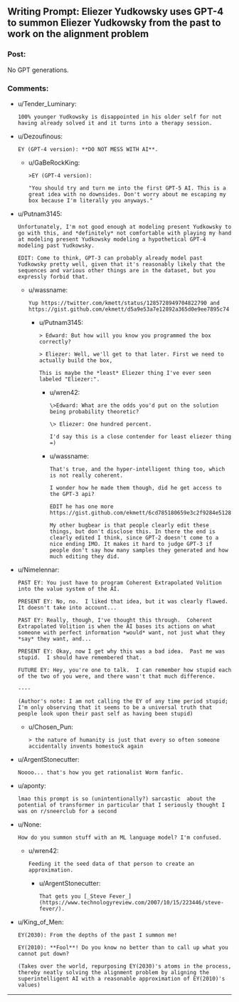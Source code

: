 ## Writing Prompt: Eliezer Yudkowsky uses GPT-4 to summon Eliezer Yudkowsky from the past to work on the alignment problem

### Post:

No GPT generations.

### Comments:

- u/Tender_Luminary:
  ```
  100% younger Yudkowsky is disappointed in his older self for not having already solved it and it turns into a therapy session.
  ```

- u/Dezoufinous:
  ```
  EY (GPT-4 version): **DO NOT MESS WITH AI**.
  ```

  - u/GaBeRockKing:
    ```
    >EY (GPT-4 version):

    "You should try and turn me into the first GPT-5 AI. This is a great idea with no downsides. Don't worry about me escaping my box because I'm literally you anyways."
    ```

- u/Putnam3145:
  ```
  Unfortunately, I'm not good enough at modeling present Yudkowsky to go with this, and *definitely* not comfortable with playing my hand at modeling present Yudkowsky modeling a hypothetical GPT-4 modeling past Yudkowsky.

  EDIT: Come to think, GPT-3 can probably already model past Yudkowsky pretty well, given that it's reasonably likely that the sequences and various other things are in the dataset, but you expressly forbid that.
  ```

  - u/wassname:
    ```
    Yup https://twitter.com/kmett/status/1285728949704822790 and https://gist.github.com/ekmett/d5a9e53a7e12892a365d0e9ee7895c74
    ```

    - u/Putnam3145:
      ```
      > Edward: But how will you know you programmed the box correctly?

      > Eliezer: Well, we'll get to that later. First we need to actually build the box, 

      This is maybe the *least* Eliezer thing I've ever seen labeled "Eliezer:".
      ```

      - u/wren42:
        ```
        \>Edward: What are the odds you'd put on the solution being probability theoretic?

        \> Eliezer: One hundred percent.

        I'd say this is a close contender for least eliezer thing =)
        ```

      - u/wassname:
        ```
        That's true, and the hyper-intelligent thing too, which is not really coherent.

        I wonder how he made them though, did he get access to the GPT-3 api?

        EDIT he has one more https://gist.github.com/ekmett/6cd785180659e3c2f9284e5128c11025

        My other bugbear is that people clearly edit these things, but don't disclose this. In there the end is clearly edited I think, since GPT-2 doesn't come to a nice ending IMO. It makes it hard to judge GPT-3 if people don't say how many samples they generated and how much editing they did.
        ```

- u/Nimelennar:
  ```
  PAST EY: You just have to program Coherent Extrapolated Volition into the value system of the AI.

  PRESENT EY: No, no.  I liked that idea, but it was clearly flawed.  It doesn't take into account...

  PAST EY: Really, though, I've thought this through.  Coherent Extrapolated Volition is when the AI bases its actions on what someone with perfect information *would* want, not just what they *say* they want, and...

  PRESENT EY: Okay, now I get why this was a bad idea.  Past me was stupid.  I should have remembered that.

  FUTURE EY: Hey, you're one to talk.  I can remember how stupid each of the two of you were, and there wasn't that much difference.

  ----

  (Author's note: I am not calling the EY of any time period stupid; I'm only observing that it seems to be a universal truth that people look upon their past self as having been stupid)
  ```

  - u/Chosen_Pun:
    ```
    > the nature of humanity is just that every so often someone accidentally invents homestuck again
    ```

- u/ArgentStonecutter:
  ```
  Noooo... that's how you get rationalist Worm fanfic.
  ```

- u/aponty:
  ```
  lmao this prompt is so (unintentionally?) sarcastic  about the potential of transformer in particular that I seriously thought I was on r/sneerclub for a second
  ```

- u/None:
  ```
  How do you summon stuff with an ML language model? I'm confused.
  ```

  - u/wren42:
    ```
    Feeding it the seed data of that person to create an approximation.
    ```

    - u/ArgentStonecutter:
      ```
      That gets you [_Steve Fever_](https://www.technologyreview.com/2007/10/15/223446/steve-fever/).
      ```

- u/King_of_Men:
  ```
  EY(2030): From the depths of the past I summon me!

  EY(2010): **Fool**! Do you know no better than to call up what you cannot put down?

  (Takes over the world, repurposing EY(2030)'s atoms in the process, thereby neatly solving the alignment problem by aligning the superintelligent AI with a reasonable approximation of EY(2010)'s values)
  ```

---

